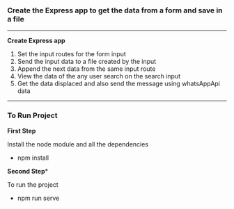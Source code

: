 ### Create the Express app to get the data from a form and save in a file 
***
**Create Express app**
  1. Set the input routes for the form input 
  2. Send the input data to a file created by the input 
  3. Append the next data from the same input route 
  4. View the data of the any user search on the search input
  5. Get the data displaced and also send the message using whatsAppApi data 

***
### To Run Project 

  **First Step**
  
  Install the node module and all the dependencies
  
  - npm install 

  **Second Step***

  To run the project 

  - npm run serve

  
 


<!-- 1) Create a Feedback Form to store the feedback in text file.
	(Note : All the data to text file  should be appended)
2) View the feedbacks (/feedback) GET
3) Search for the feedback (Search by fname/phone)
/search/ -->